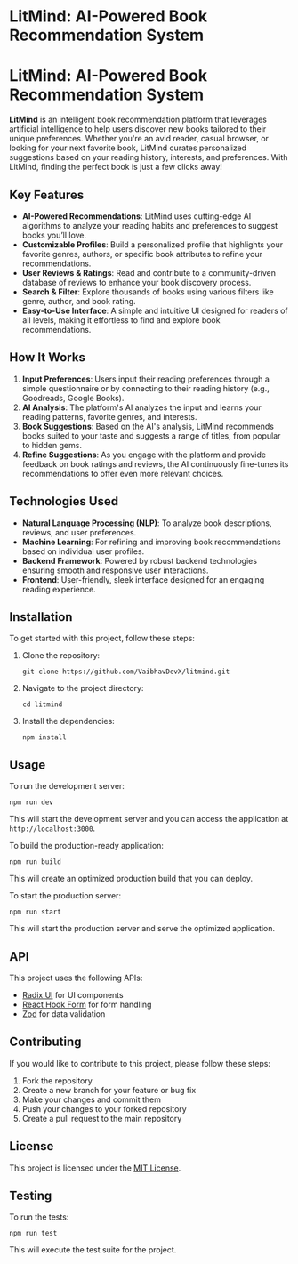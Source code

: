 # LitMind: AI-Powered Book Recommendation System

# LitMind: AI-Powered Book Recommendation System

**LitMind** is an intelligent book recommendation platform that leverages artificial intelligence to help users discover new books tailored to their unique preferences. Whether you're an avid reader, casual browser, or looking for your next favorite book, LitMind curates personalized suggestions based on your reading history, interests, and preferences. With LitMind, finding the perfect book is just a few clicks away!

## Key Features

- **AI-Powered Recommendations**: LitMind uses cutting-edge AI algorithms to analyze your reading habits and preferences to suggest books you’ll love.
- **Customizable Profiles**: Build a personalized profile that highlights your favorite genres, authors, or specific book attributes to refine your recommendations.
- **User Reviews & Ratings**: Read and contribute to a community-driven database of reviews to enhance your book discovery process.
- **Search & Filter**: Explore thousands of books using various filters like genre, author, and book rating.
- **Easy-to-Use Interface**: A simple and intuitive UI designed for readers of all levels, making it effortless to find and explore book recommendations.

## How It Works

1. **Input Preferences**: Users input their reading preferences through a simple questionnaire or by connecting to their reading history (e.g., Goodreads, Google Books).
2. **AI Analysis**: The platform's AI analyzes the input and learns your reading patterns, favorite genres, and interests.
3. **Book Suggestions**: Based on the AI's analysis, LitMind recommends books suited to your taste and suggests a range of titles, from popular to hidden gems.
4. **Refine Suggestions**: As you engage with the platform and provide feedback on book ratings and reviews, the AI continuously fine-tunes its recommendations to offer even more relevant choices.

## Technologies Used

- **Natural Language Processing (NLP)**: To analyze book descriptions, reviews, and user preferences.
- **Machine Learning**: For refining and improving book recommendations based on individual user profiles.
- **Backend Framework**: Powered by robust backend technologies ensuring smooth and responsive user interactions.
- **Frontend**: User-friendly, sleek interface designed for an engaging reading experience.

## Installation

To get started with this project, follow these steps:

1. Clone the repository:
   ```
   git clone https://github.com/VaibhavDevX/litmind.git
   ```
2. Navigate to the project directory:
   ```
   cd litmind
   ```
3. Install the dependencies:
   ```
   npm install
   ```

## Usage

To run the development server:
```
npm run dev
```
This will start the development server and you can access the application at `http://localhost:3000`.

To build the production-ready application:
```
npm run build
```
This will create an optimized production build that you can deploy.

To start the production server:
```
npm run start
```
This will start the production server and serve the optimized application.

## API

This project uses the following APIs:
- [Radix UI](https://www.radix-ui.com/) for UI components
- [React Hook Form](https://react-hook-form.com/) for form handling
- [Zod](https://github.com/colinhacks/zod) for data validation

## Contributing

If you would like to contribute to this project, please follow these steps:

1. Fork the repository
2. Create a new branch for your feature or bug fix
3. Make your changes and commit them
4. Push your changes to your forked repository
5. Create a pull request to the main repository

## License

This project is licensed under the [MIT License](LICENSE).

## Testing

To run the tests:
```
npm run test
```
This will execute the test suite for the project.
